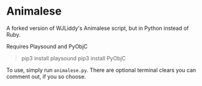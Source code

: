 # Animalese
A forked version of WJLiddy's Animalese script, but
in Python instead of Ruby.

Requires Playsound and PyObjC
>pip3 install playsound
>pip3 install PyObjC

To use, simply run `animalese.py`. There are optional terminal clears you can comment out, if you so choose.